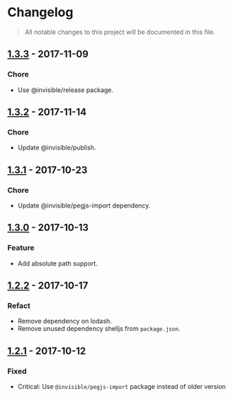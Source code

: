# Changelog

> All notable changes to this project will be documented in this file.

## [1.3.3] - 2017-11-09
### Chore
  - Use @invisible/release package.

## [1.3.2] - 2017-11-14
### Chore
  - Update @invisible/publish.

[1.3.2]: https://github.com/invisible-tech/merge-parsers/compare/v1.3.1...v1.3.2

## [1.3.1] - 2017-10-23
### Chore
  - Update @invisible/pegjs-import dependency.

[1.3.1]: https://github.com/invisible-tech/merge-parsers/compare/v1.3.0...v1.3.1

## [1.3.0] - 2017-10-13
### Feature
  - Add absolute path support.

[1.3.0]: https://github.com/invisible-tech/merge-parsers/compare/v1.2.2...v1.3.0

## [1.2.2] - 2017-10-17
### Refact
  - Remove dependency on lodash.
  - Remove unused dependency shelljs from `package.json`.

[1.2.2]: https://github.com/invisible-tech/merge-parsers/compare/v1.2.1...v1.2.2

## [1.2.1] - 2017-10-12
### Fixed
  - Critical: Use `@invisible/pegjs-import` package instead of older version

[1.2.1]: https://github.com/invisible-tech/merge-parsers/compare/v1.2.0...v1.2.1
[1.3.0]: https://github.com/invisible-tech/merge-parsers/compare/v1.2.1...v1.3.0
[1.3.3]: https://github.com/invisible-tech/merge-parsers/compare/v1.3.0...v1.3.3
